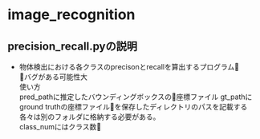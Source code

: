 # image_recognition
## precision_recall.pyの説明
* 物体検出における各クラスのprecisonとrecallを算出するプログラム  
バグがある可能性大  
使い方  
pred_pathに推定したバウンディングボックスの座標ファイル
gt_pathにground truthの座標ファイルを保存したディレクトリのパスを記載する  
各々は別のフォルダに格納する必要がある。  
class_numにはクラス数
　

